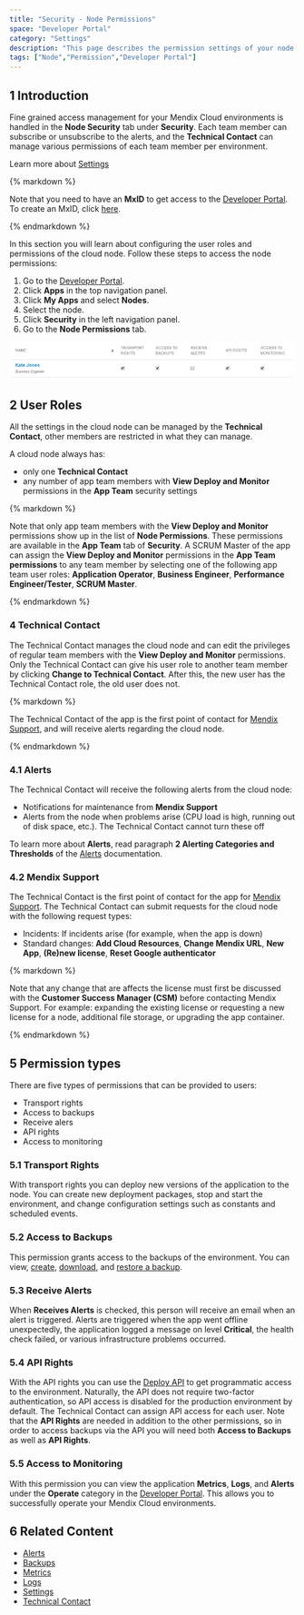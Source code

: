 ```yaml
---
title: "Security - Node Permissions"
space: "Developer Portal"
category: "Settings"
description: "This page describes the permission settings of your node."
tags: ["Node","Permission","Developer Portal"]
---
```


## 1 Introduction

Fine grained access management for your Mendix Cloud environments is handled in the **Node Security** tab under **Security**. Each team member can subscribe or unsubscribe to the alerts, and the **Technical Contact** can manage various permissions of each team member per environment.

Learn more about [Settings](/developerportal/settings)

<div class="alert alert-info">{% markdown %}

Note that you need to have an **MxID** to get access to the [Developer Portal](http://home.mendix.com). To create an MxID, click [here](http://www.mendix.com/try-now/?utm_source=documentation&utm_medium=community&utm_campaign=signup).

{% endmarkdown %}</div>

In this section you will learn about configuring the user roles and permissions of the cloud node. Follow these steps to access the node permissions:

1.  Go to the [Developer Portal](http://home.mendix.com).
2.  Click **Apps** in the top navigation panel.
3.  Click **My Apps** and select **Nodes**.
4.  Select the node.
5.  Click **Security** in the left navigation panel.
6.  Go to the **Node Permissions** tab.

![](attachments/nodepermission.jpg)

## 2 User Roles

All the settings in the cloud node can be managed by the **Technical Contact**, other members are restricted in what they can manage.

A cloud node always has:

*   only one **Technical Contact**
*   any number of app team members with **View Deploy and Monitor** permissions in the **App Team** security settings


<div class="alert alert-info">{% markdown %}

Note that only app team members with the **View Deploy and Monitor** permissions show up in the list of **Node Permissions**. These permissions are available in the **App Team** tab of **Security**. A SCRUM Master of the app can assign the **View Deploy and Monitor** permissions in the **App Team permissions** to any team member by selecting one of the following app team user roles: **Application Operator**, **Business Engineer**, **Performance Engineer/Tester**, **SCRUM Master**.

{% endmarkdown %}</div>


### 4 Technical Contact

The Technical Contact manages the cloud node and can edit the privileges of regular team members with the **View Deploy and Monitor** permissions. Only the Technical Contact can give his user role to another team member by clicking **Change to Technical Contact**. After this, the new user has the Technical Contact role, the old user does not.

<div class="alert alert-info">{% markdown %}

The Technical Contact of the app is the first point of contact for [Mendix Support](https://www.support.mendix.com), and will receive alerts regarding the cloud node.

{% endmarkdown %}</div>

### 4.1 Alerts

The Technical Contact will receive the following alerts from the cloud node:

*   Notifications for maintenance from **Mendix Support**
*   Alerts from the node when problems arise (CPU load is high, running out of disk space, etc.). The Technical Contact cannot turn these off

To learn more about **Alerts**, read paragraph **2 Alerting Categories and Thresholds** of the [Alerts](/developerportal/operate/monitoring-application-health) documentation. 

### 4.2 Mendix Support

The Technical Contact is the first point of contact for the app for [Mendix Support](https://www.support.mendix.com). The Technical Contact can submit requests for the cloud node with the following request types:

*   Incidents: If incidents arise (for example, when the app is down)
*   Standard changes: **Add Cloud Resources**, **Change Mendix URL**, **New App**, **(Re)new license**, **Reset Google authenticator**

<div class="alert alert-warning">{% markdown %}

Note that any change that are affects the license must first be discussed with the **Customer Success Manager (CSM)** before contacting Mendix Support. For example: expanding the existing license or requesting a new license for a node, additional file storage, or upgrading the app container.

{% endmarkdown %}</div>

## 5 Permission types

There are five types of permissions that can be provided to users:

*   Transport rights
*   Access to backups
*   Receive alers
*   API rights
*   Access to monitoring

### 5.1 Transport Rights

With transport rights you can deploy new versions of the application to the node. You can create new deployment packages, stop and start the environment, and change configuration settings such as constants and scheduled events.

### 5.2 Access to Backups

This permission grants access to the backups of the environment. You can view, [create](/developerportal/howto/how-to-create-backup), [download](/developerportal/howto/how-to-download-a-backup), and [restore a backup](/developerportal/howto/how-to-restore-a-backup).

### 5.3 Receive Alerts

When **Receives Alerts** is checked, this person will receive an email when an alert is triggered. Alerts are triggered when the app went offline unexpectedly, the application logged a message on level **Critical**, the health check failed, or various infrastructure problems occurred.

### 5.4 API Rights

With the API rights you can use the [Deploy API](/apidocs-mxsdk/apidocs/deploy-api) to get programmatic access to the environment. Naturally, the API does not require two-factor authentication, so API access is disabled for the production environment by default. The Technical Contact can assign API access for each user. Note that the **API Rights** are needed in addition to the other permissions, so in order to access backups via the API you will need both **Access to Backups** as well as **API Rights**.

### 5.5 Access to Monitoring

With this permission you can view the application **Metrics**, **Logs**, and **Alerts** under the **Operate** category in the [Developer Portal](http://home.mendix.com). This allows you to successfully operate your Mendix Cloud environments.


## 6 Related Content

*   [Alerts](/developerportal/operate/monitoring-application-health)
*   [Backups](/developerportal/operate/backups)
*   [Metrics](/developerportal/operate/metrics)
*   [Logs](/developerportal/operate/logs)
*   [Settings](/developerportal/settings)
*   [Technical Contact](/developerportal/technical-contact)
